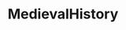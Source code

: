 ---
title: MedievalHistory
crosslinks:
- AskHistorians
- papertowns
- 4chan
- translator
- Serendipity
- history
- heraldry
---